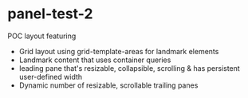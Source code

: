 # panel-test-2

POC layout featuring
* Grid layout using grid-template-areas for landmark elements
* Landmark content that uses container queries
* leading pane that's resizable, collapsible, scrolling & has persistent user-defined width
* Dynamic number of resizable, scrollable trailing panes